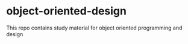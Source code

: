 # object-oriented-design
This repo contains study material for object oriented programming and design
